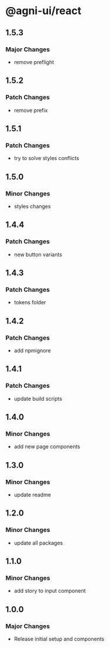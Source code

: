 # @agni-ui/react

## 1.5.3

### Major Changes

- remove preflight

## 1.5.2

### Patch Changes

- remove prefix

## 1.5.1

### Patch Changes

- try to solve styles conflicts

## 1.5.0

### Minor Changes

- styles changes

## 1.4.4

### Patch Changes

- new button variants

## 1.4.3

### Patch Changes

- tokens folder

## 1.4.2

### Patch Changes

- add npmignore

## 1.4.1

### Patch Changes

- update build scripts

## 1.4.0

### Minor Changes

- add new page components

## 1.3.0

### Minor Changes

- update readme

## 1.2.0

### Minor Changes

- update all packages

## 1.1.0

### Minor Changes

- add story to input component

## 1.0.0

### Major Changes

- Release initial setup and components

